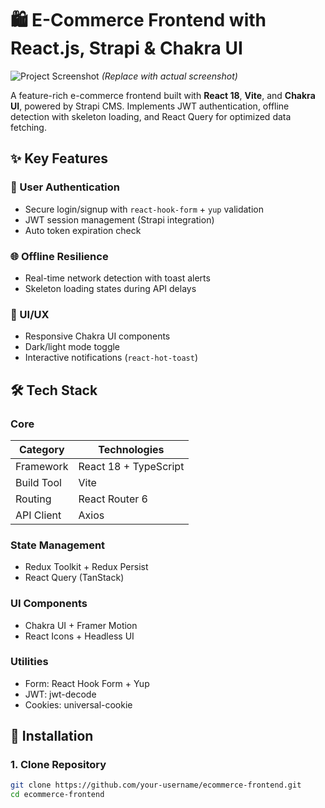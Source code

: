 # 🛍️ E-Commerce Frontend with React.js, Strapi & Chakra UI

![Project Screenshot](/screenshot.png) *(Replace with actual screenshot)*

A feature-rich e-commerce frontend built with **React 18**, **Vite**, and **Chakra UI**, powered by Strapi CMS. Implements JWT authentication, offline detection with skeleton loading, and React Query for optimized data fetching.

## ✨ Key Features

### 🔐 User Authentication
- Secure login/signup with `react-hook-form` + `yup` validation
- JWT session management (Strapi integration)
- Auto token expiration check

### 🌐 Offline Resilience
- Real-time network detection with toast alerts
- Skeleton loading states during API delays

### 🎨 UI/UX
- Responsive Chakra UI components
- Dark/light mode toggle
- Interactive notifications (`react-hot-toast`)

## 🛠️ Tech Stack

### Core
| Category           | Technologies                          |
|--------------------|---------------------------------------|
| Framework          | React 18 + TypeScript                 |
| Build Tool         | Vite                                  |
| Routing            | React Router 6                        |
| API Client         | Axios                                 |

### State Management
- Redux Toolkit + Redux Persist
- React Query (TanStack)

### UI Components
- Chakra UI + Framer Motion
- React Icons + Headless UI

### Utilities
- Form: React Hook Form + Yup
- JWT: jwt-decode
- Cookies: universal-cookie

## 🚀 Installation

### 1. Clone Repository
```bash
git clone https://github.com/your-username/ecommerce-frontend.git
cd ecommerce-frontend
